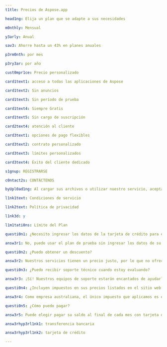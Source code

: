 ```yaml
---
t1tle: Precios de Aspose.app

head1ng: Elija un plan que se adapte a sus necesidades

m0nthly: Mensual

y3arly: Anual

sav3: Ahorre hasta un 43% en planes anuales

p3rm0nth: por mes

p3ry3ar: por año

cust0mpr1ce: Precio personalizado

card1text1: acceso a todas las aplicaciones de Aspose

card1text2: Sin anuncios

card1text3: Sin período de prueba

card1text4: Siempre Gratis

card1text5: Sin cargo de suscripción

card2text4: atención al cliente

card3text1: opciones de pago flexibles

card3text2: contrato personalizado

card3text3: límites personalizados

card3text4: Éxito del cliente dedicado

s1gnup: REGISTRARSE

c0ntact2s: CONTÁCTENOS

byUpl0ad1ng: Al cargar sus archivos o utilizar nuestro servicio, acepta nuestros

l1nk1text: Condiciones de servicio

l1nk2text: Política de privacidad

l1nk3d: y

l1m1tati0ns: Límite del Plan

questi0n1: ¿Necesito ingresar los datos de la tarjeta de crédito para evaluar?

answ3r1: No, puede usar el plan de prueba sin ingresar los datos de su tarjeta de crédito.

questi0n2: ¿Puedo obtener un descuento?

answ3r2: Nuestros servicios tienen un precio justo, por lo que no ofrecemos ningún descuento. Nos preocupamos por nuestros clientes y siempre estamos buscando formas de ofrecerles la mejor relación calidad-precio. Nuestro plan de precios es justo tanto para nosotros como para los consumidores, por lo que no participamos en ningún descuento o negociación de precios.

questi0n3: ¿Puedo recibir soporte técnico cuando estoy evaluando?

answ3r3: ¡Sí! Nuestros equipos de soporte estarán encantados de ayudarle. Queremos asegurarnos de que no haya sorpresas desagradables después de que comience a usar el producto. Ofrecemos un foro en línea mantenido por nuestro personal de desarrollo altamente capacitado. Ya sea que haya comprado o aún esté evaluando, siempre le brindaremos asistencia oportuna y útil.

questi0n4: ¿Incluyen impuestos en sus precios listados en el sitio web o cotizaciones?

answ3r4: Como empresa australiana, el único impuesto que aplicamos es el GST a quienes compran en Australia. Nuestros precios en el sitio web excluyen GST. Nuestras facturas de impuestos para clientes australianos incluyen GST.

questi0n5: ¿Cómo puedo pagar?

answ3r5: Puede elegir pagar su saldo al final de cada mes con tarjeta de crédito, o prepagar acreditando su cuenta por adelantado mediante transferencia bancaria. Todos los precios están expresados en dólares estadounidenses (USD). Para obtener más detalles, consulte estas instrucciones.

answ3rhyp3rl1nk1: transferencia bancaria

answ3rhyp3rl1nk2: tarjeta de crédito

---
```

